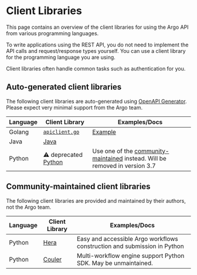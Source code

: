 # Client Libraries

This page contains an overview of the client libraries for using the Argo API from various programming languages.

To write applications using the REST API, you do not need to implement the API calls and request/response types
yourself. You can use a client library for the programming language you are using.

Client libraries often handle common tasks such as authentication for you.

## Auto-generated client libraries

The following client libraries are auto-generated using [OpenAPI Generator](https://github.com/OpenAPITools/openapi-generator-cli).
Please expect very minimal support from the Argo team.

| Language | Client Library                                                                                    | Examples/Docs                                                                                                         |
|----------|---------------------------------------------------------------------------------------------------|-----------------------------------------------------------------------------------------------------------------------|
| Golang   | [`apiclient.go`](https://github.com/argoproj/argo-workflows/blob/main/pkg/apiclient/apiclient.go) | [Example](https://github.com/argoproj/argo-workflows/blob/main/cmd/argo/commands/submit.go)                           |
| Java     | [Java](https://github.com/argoproj/argo-workflows/blob/main/sdks/java)                            |                                                                                                                       |
| Python   | ⚠️ deprecated [Python](https://github.com/argoproj/argo-workflows/blob/main/sdks/python)           | Use one of the [community-maintained](#community-maintained-client-libraries) instead. Will be removed in version 3.7 |

## Community-maintained client libraries

The following client libraries are provided and maintained by their authors, not the Argo team.

| Language | Client Library                                          | Examples/Docs                                                            |
|----------|---------------------------------------------------------|--------------------------------------------------------------------------|
| Python   | [Hera](https://github.com/argoproj-labs/hera-workflows) | Easy and accessible Argo workflows construction and submission in Python |
| Python   | [Couler](https://github.com/couler-proj/couler)         | Multi-workflow engine support Python SDK. May be unmaintained.           |
